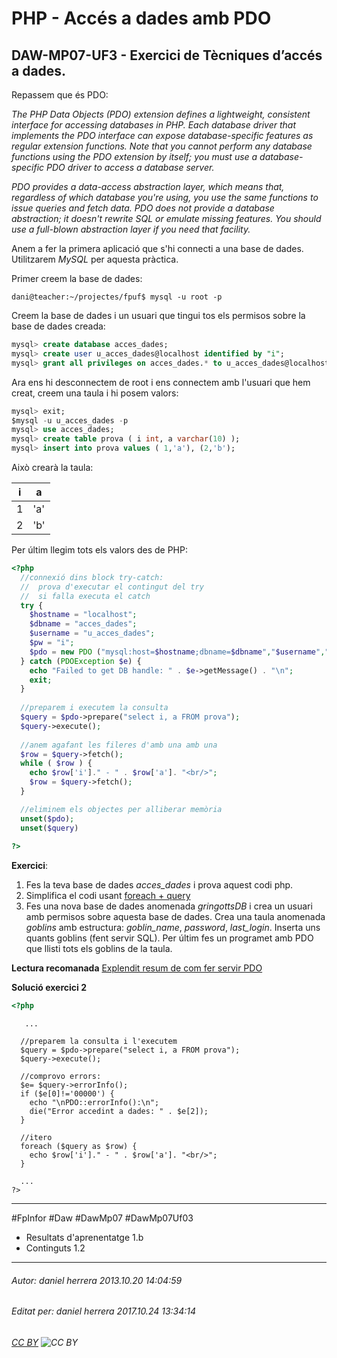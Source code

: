 # PHP - Accés a dades amb PDO
## DAW-MP07-UF3 - Exercici de Tècniques d’accés a dades.
Repassem que és PDO:

*The PHP Data Objects (PDO) extension defines a lightweight, consistent interface for accessing databases in PHP. Each database driver that implements the PDO interface can expose database-specific features as regular extension functions. Note that you cannot perform any database functions using the PDO extension by itself; you must use a database-specific PDO driver to access a database server.*

*PDO provides a data-access abstraction layer, which means that, regardless of which database you're using, you use the same functions to issue queries and fetch data. PDO does not provide a database abstraction; it doesn't rewrite SQL or emulate missing features. You should use a full-blown abstraction layer if you need that facility.*

Anem a fer la primera aplicació que s'hi connecti a una base de dades. Utilitzarem *MySQL* per aquesta pràctica.

Primer creem la base de dades:

```console
dani@teacher:~/projectes/fpuf$ mysql -u root -p

```
Creem la base de dades i un usuari que tingui tos els permisos sobre la base de dades creada:

```sql
mysql> create database acces_dades;
mysql> create user u_acces_dades@localhost identified by "i";
mysql> grant all privileges on acces_dades.* to u_acces_dades@localhost ;
```

Ara ens hi desconnectem de root i ens connectem amb l'usuari que hem creat, creem una taula i hi posem valors:

```sql
mysql> exit;
$mysql -u u_acces_dades -p
mysql> use acces_dades;
mysql> create table prova ( i int, a varchar(10) );
mysql> insert into prova values ( 1,'a'), (2,'b');
```


Això crearà la taula:

 i  | a
------------- | -------------
 1  | 'a'
 2  | 'b'


Per últim llegim tots els valors des de PHP:

```php
<?php
  //connexió dins block try-catch:
  //  prova d'executar el contingut del try
  //  si falla executa el catch
  try {
    $hostname = "localhost";
    $dbname = "acces_dades";
    $username = "u_acces_dades";
    $pw = "i";
    $pdo = new PDO ("mysql:host=$hostname;dbname=$dbname","$username","$pw");
  } catch (PDOException $e) {
    echo "Failed to get DB handle: " . $e->getMessage() . "\n";
    exit;
  }
  
  //preparem i executem la consulta
  $query = $pdo->prepare("select i, a FROM prova");
  $query->execute();
  
  //anem agafant les fileres d'amb una amb una
  $row = $query->fetch();
  while ( $row ) {
    echo $row['i']." - " . $row['a']. "<br/>";
	$row = $query->fetch();
  }

  //eliminem els objectes per alliberar memòria 
  unset($pdo); 
  unset($query)
 
?>
```

**Exercici**: 

 1. Fes la teva base de dades *acces_dades* i prova aquest codi php.
 2. Simplifica el codi usant [foreach + query](http://www.php.net/manual/en/pdo.query.php)
 3. Fes una nova base de dades anomenada *gringottsDB* i crea un usuari amb permisos sobre aquesta base de dades. Crea una taula anomenada *goblins* amb estructura: *goblin_name*, *password*, *last_login*. Inserta uns quants goblins (fent servir SQL). Per últim fes un programet amb PDO que llisti tots els goblins de la taula.

**Lectura recomanada** [Explendit resum de com fer servir PDO](http://stackoverflow.com/questions/12859942/why-shouldnt-i-use-mysql-functions-in-php)



**Solució exercici 2**


```php
<?php
```

       ...
      
      //preparem la consulta i l'executem
      $query = $pdo->prepare("select i, a FROM prova");
      $query->execute();
    
      //comprovo errors:
      $e= $query->errorInfo();
      if ($e[0]!='00000') {
        echo "\nPDO::errorInfo():\n";
        die("Error accedint a dades: " . $e[2]);
      }  
      
      //itero
      foreach ($query as $row) {
        echo $row['i']." - " . $row['a']. "<br/>";
      }
    
      ...
    ?>

---

#FpInfor #Daw #DawMp07 #DawMp07Uf03

* Resultats d'aprenentatge 1.b
* Continguts 1.2
---

###### Autor: daniel herrera 2013.10.20 14:04:59
###### Editat per: daniel herrera 2017.10.24 13:34:14
###### [CC BY](https://creativecommons.org/licenses/by/4.0/) ![CC BY](https://licensebuttons.net/l/by/3.0/80x15.png)
